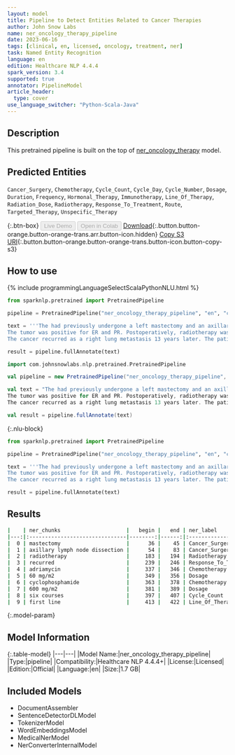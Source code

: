```yaml
---
layout: model
title: Pipeline to Detect Entities Related to Cancer Therapies
author: John Snow Labs
name: ner_oncology_therapy_pipeline
date: 2023-06-16
tags: [clinical, en, licensed, oncology, treatment, ner]
task: Named Entity Recognition
language: en
edition: Healthcare NLP 4.4.4
spark_version: 3.4
supported: true
annotator: PipelineModel
article_header:
  type: cover
use_language_switcher: "Python-Scala-Java"
---
```


## Description

This pretrained pipeline is built on the top of [ner_oncology_therapy](https://nlp.johnsnowlabs.com/2022/11/24/ner_oncology_therapy_en.html) model.

## Predicted Entities

`Cancer_Surgery`, `Chemotherapy`, `Cycle_Count`, `Cycle_Day`, `Cycle_Number`, `Dosage`, `Duration`, `Frequency`, `Hormonal_Therapy`, `Immunotherapy`, `Line_Of_Therapy`, `Radiation_Dose`, `Radiotherapy`, `Response_To_Treatment`, `Route`, `Targeted_Therapy`, `Unspecific_Therapy`



{:.btn-box}
<button class="button button-orange" disabled>Live Demo</button>
<button class="button button-orange" disabled>Open in Colab</button>
[Download](https://s3.amazonaws.com/auxdata.johnsnowlabs.com/clinical/models/ner_oncology_therapy_pipeline_en_4.4.4_3.4_1686937932516.zip){:.button.button-orange.button-orange-trans.arr.button-icon.hidden}
[Copy S3 URI](s3://auxdata.johnsnowlabs.com/clinical/models/ner_oncology_therapy_pipeline_en_4.4.4_3.4_1686937932516.zip){:.button.button-orange.button-orange-trans.button-icon.button-copy-s3}

## How to use

<div class="tabs-box" markdown="1">
{% include programmingLanguageSelectScalaPythonNLU.html %}

```python
from sparknlp.pretrained import PretrainedPipeline

pipeline = PretrainedPipeline("ner_oncology_therapy_pipeline", "en", "clinical/models")

text = '''The had previously undergone a left mastectomy and an axillary lymph node dissection for a left breast cancer twenty years ago.
The tumor was positive for ER and PR. Postoperatively, radiotherapy was administered to her breast.
The cancer recurred as a right lung metastasis 13 years later. The patient underwent a regimen consisting of adriamycin (60 mg/m2) and cyclophosphamide (600 mg/m2) over six courses, as first line therapy.'''

result = pipeline.fullAnnotate(text)
```
```scala
import com.johnsnowlabs.nlp.pretrained.PretrainedPipeline

val pipeline = new PretrainedPipeline("ner_oncology_therapy_pipeline", "en", "clinical/models")

val text = "The had previously undergone a left mastectomy and an axillary lymph node dissection for a left breast cancer twenty years ago.
The tumor was positive for ER and PR. Postoperatively, radiotherapy was administered to her breast.
The cancer recurred as a right lung metastasis 13 years later. The patient underwent a regimen consisting of adriamycin (60 mg/m2) and cyclophosphamide (600 mg/m2) over six courses, as first line therapy."

val result = pipeline.fullAnnotate(text)
```

{:.nlu-block}
```python
from sparknlp.pretrained import PretrainedPipeline

pipeline = PretrainedPipeline("ner_oncology_therapy_pipeline", "en", "clinical/models")

text = '''The had previously undergone a left mastectomy and an axillary lymph node dissection for a left breast cancer twenty years ago.
The tumor was positive for ER and PR. Postoperatively, radiotherapy was administered to her breast.
The cancer recurred as a right lung metastasis 13 years later. The patient underwent a regimen consisting of adriamycin (60 mg/m2) and cyclophosphamide (600 mg/m2) over six courses, as first line therapy.'''

result = pipeline.fullAnnotate(text)
```
</div>

## Results

```bash
|    | ner_chunks                     |   begin |   end | ner_label             |   confidence |
|---:|:-------------------------------|--------:|------:|:----------------------|-------------:|
|  0 | mastectomy                     |      36 |    45 | Cancer_Surgery        |     0.9817   |
|  1 | axillary lymph node dissection |      54 |    83 | Cancer_Surgery        |     0.719725 |
|  2 | radiotherapy                   |     183 |   194 | Radiotherapy          |     0.9984   |
|  3 | recurred                       |     239 |   246 | Response_To_Treatment |     0.9481   |
|  4 | adriamycin                     |     337 |   346 | Chemotherapy          |     0.9981   |
|  5 | 60 mg/m2                       |     349 |   356 | Dosage                |     0.58815  |
|  6 | cyclophosphamide               |     363 |   378 | Chemotherapy          |     0.9976   |
|  7 | 600 mg/m2                      |     381 |   389 | Dosage                |     0.64205  |
|  8 | six courses                    |     397 |   407 | Cycle_Count           |     0.46815  |
|  9 | first line                     |     413 |   422 | Line_Of_Therapy       |     0.95015  |
```

{:.model-param}
## Model Information

{:.table-model}
|---|---|
|Model Name:|ner_oncology_therapy_pipeline|
|Type:|pipeline|
|Compatibility:|Healthcare NLP 4.4.4+|
|License:|Licensed|
|Edition:|Official|
|Language:|en|
|Size:|1.7 GB|

## Included Models

- DocumentAssembler
- SentenceDetectorDLModel
- TokenizerModel
- WordEmbeddingsModel
- MedicalNerModel
- NerConverterInternalModel